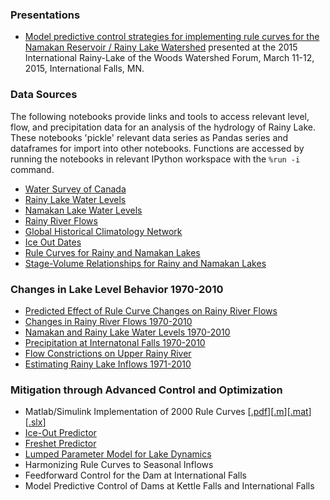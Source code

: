 ### Presentations

* [Model predictive control strategies for implementing rule curves for the Namakan Reservoir / Rainy Lake Watershed](http://jckantor.github.io/Rainy-Lake-Hydrology/pdf/Watershed_Forum_2015_Slides.pdf) presented at the 2015 International Rainy-Lake of the Woods Watershed Forum, March 11-12, 2015, International Falls, MN.

### Data Sources ###

The following notebooks provide links and tools to access relevant level, flow, and precipitation data for an analysis of the hydrology of Rainy Lake. These notebooks 'pickle' relevant data series as Pandas series and dataframes for import into other notebooks. Functions are accessed by running the notebooks in relevant IPython workspace with the `%run -i` command.

* [Water Survey of Canada](http://nbviewer.ipython.org/github/jckantor/Rainy-Lake-Hydrology/blob/master/Water_Survey_of_Canada.ipynb)
* [Rainy Lake Water Levels](http://nbviewer.ipython.org/github/jckantor/Rainy-Lake-Hydrology/blob/master/Rainy_Lake_Water_Levels.ipynb)
* [Namakan Lake Water Levels](http://nbviewer.ipython.org/github/jckantor/Rainy-Lake-Hydrology/blob/master/Namakan_Lake_Water_Levels.ipynb)
* [Rainy River Flows](http://nbviewer.ipython.org/github/jckantor/Rainy-Lake-Hydrology/blob/master/Rainy_River_Flows.ipynb)
* [Global Historical Climatology Network](http://nbviewer.ipython.org/github/jckantor/Rainy-Lake-Hydrology/blob/master/Global_Historical_Climatology_Network.ipynb)
* [Ice Out Dates](http://nbviewer.ipython.org/github/jckantor/Rainy-Lake-Hydrology/blob/master/Ice_Out_Dates.ipynb)
* [Rule Curves for Rainy and Namakan Lakes](http://nbviewer.ipython.org/github/jckantor/Rainy-Lake-Hydrology/blob/master/Rule_Curves_for_Rainy_and_Namakan_Lakes.ipynb)
* [Stage-Volume Relationships for Rainy and Namakan Lakes](http://nbviewer.ipython.org/github/jckantor/Rainy-Lake-Hydrology/blob/master/Stage-Volume_Relationships.ipynb)

### Changes in Lake Level Behavior 1970-2010 ###

* [Predicted Effect of Rule Curve Changes on Rainy River Flows](http://nbviewer.ipython.org/github/jckantor/Rainy-Lake-Hydrology/blob/master/Predicted_Effect_of_Rule_Curve_Changes_on_Rainy_River_Flows.ipynb)
* [Changes in Rainy River Flows 1970-2010](http://nbviewer.ipython.org/github/jckantor/Rainy-Lake-Hydrology/blob/master/Changes_in_Rainy_River_Flows_1970-2010.ipynb)
* [Namakan and Rainy Lake Water Levels 1970-2010](http://nbviewer.ipython.org/github/jckantor/Rainy-Lake-Hydrology/blob/master/Namakan_and_Rainy_Lake_Water_Levels_1970-2010.ipynb)
* [Precipitation at Internatonal Falls 1970-2010](http://nbviewer.ipython.org/github/jckantor/Rainy-Lake-Hydrology/blob/master/Precipitation_at_International_Falls_1970-2010.ipynb)
* [Flow Constrictions on Upper Rainy River](http://nbviewer.ipython.org/github/jckantor/Rainy-Lake-Hydrology/blob/master/Flow_Constrictions_on_Upper_Rainy_River.ipynb)
* [Estimating Rainy Lake Inflows 1971-2010](http://nbviewer.ipython.org/github/jckantor/Rainy-Lake-Hydrology/blob/master/Estimating_Rainy_Lake_Inflows_1971-2010.ipynb)

### Mitigation through Advanced Control and Optimization ###

* Matlab/Simulink Implementation of 2000 Rule Curves [[.pdf](http://jckantor.github.io/Rainy-Lake-Hydrology/pdf/Rainy_Lake_Simulation_Model.pdf)][[.m](https://github.com/jckantor/Rainy-Lake-Hydrology/blob/master/Rainy_Lake_Simulation_Model_Script.m)][[.mat](http://jckantor.github.io/Rainy-Lake-Hydrology/pdf/Rainy)][[.slx](https://github.com/jckantor/Rainy-Lake-Hydrology/blob/master/Rainy_Lake_Simulation_Model.slx)]
* [Ice-Out Predictor](http://nbviewer.ipython.org/github/jckantor/Rainy-Lake-Hydrology/blob/master/Ice_Out_Predictor_for_Rainy_Lake.ipynb)
* [Freshet Predictor](http://nbviewer.ipython.org/github/jckantor/Rainy-Lake-Hydrology/blob/master/Freshet_Predictor_for_Rainy_Lake.ipynb)
*  [Lumped Parameter Model for Lake Dynamics](http://nbviewer.ipython.org/github/jckantor/Rainy-Lake-Hydrology/blob/master/Lumped_Parameter_Model_for_Lake_Dynamics.ipynb)
* Harmonizing Rule Curves to Seasonal Inflows
* Feedforward Control for the Dam at International Falls
* Model Predictive Control of Dams at Kettle Falls and International Falls



